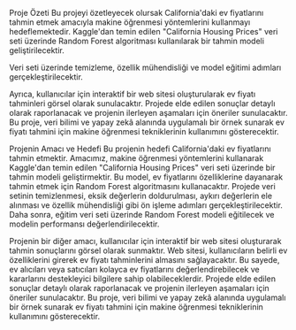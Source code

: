 Proje Özeti
Bu projeyi özetleyecek olursak California'daki ev fiyatlarını tahmin etmek amacıyla makine öğrenmesi yöntemlerini kullanmayı hedeflemektedir. Kaggle'dan temin edilen "California Housing Prices" veri seti üzerinde Random Forest algoritması kullanılarak bir tahmin modeli geliştirilecektir.

Veri seti üzerinde temizleme, özellik mühendisliği ve model eğitimi adımları gerçekleştirilecektir.

Ayrıca, kullanıcılar için interaktif bir web sitesi oluşturularak ev fiyatı tahminleri görsel olarak sunulacaktır. Projede elde edilen sonuçlar detaylı olarak raporlanacak ve projenin ilerleyen aşamaları için öneriler sunulacaktır. Bu proje, veri bilimi ve yapay zekâ alanında uygulamalı bir örnek sunarak ev fiyatı tahmini için makine öğrenmesi tekniklerinin kullanımını gösterecektir.

Projenin Amacı ve Hedefi
Bu projenin hedefi California'daki ev fiyatlarını tahmin etmektir. Amacımız, makine öğrenmesi yöntemlerini kullanarak Kaggle'dan temin edilen "California Housing Prices" veri seti üzerinde bir tahmin modeli geliştirmektir. Bu model, ev fiyatlarını özelliklerine dayanarak tahmin etmek için Random Forest algoritmasını kullanacaktır. Projede veri setinin temizlenmesi, eksik değerlerin doldurulması, aykırı değerlerin ele alınması ve özellik mühendisliği gibi ön işleme adımları gerçekleştirilecektir. Daha sonra, eğitim veri seti üzerinde Random Forest modeli eğitilecek ve modelin performansı değerlendirilecektir.

Projenin bir diğer amacı, kullanıcılar için interaktif bir web sitesi oluşturarak tahmin sonuçlarını görsel olarak sunmaktır. Web sitesi, kullanıcıların belirli ev özelliklerini girerek ev fiyatı tahminlerini almasını sağlayacaktır. Bu sayede, ev alıcıları veya satıcıları kolayca ev fiyatlarını değerlendirebilecek ve kararlarını destekleyici bilgilere sahip olabileceklerdir. Projede elde edilen sonuçlar detaylı olarak raporlanacak ve projenin ilerleyen aşamaları için öneriler sunulacaktır. Bu proje, veri bilimi ve yapay zekâ alanında uygulamalı bir örnek sunarak ev fiyatı tahmini için makine öğrenmesi tekniklerinin kullanımını gösterecektir.
